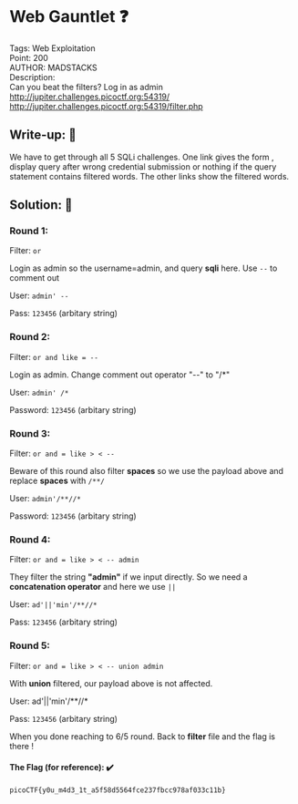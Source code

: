 # Web Gauntlet ❓
Tags: Web Exploitation<br>
Point: 200<br>
AUTHOR: MADSTACKS<br>
Description:<br>
Can you beat the filters? Log in as admin<br>
http://jupiter.challenges.picoctf.org:54319/ <br>
http://jupiter.challenges.picoctf.org:54319/filter.php


## Write-up: 📝
We have to get through all 5 SQLi challenges. One link gives the form , display query after wrong credential submission or nothing if the query statement contains filtered words.
The other links show the filtered words.
## Solution: 💯
### Round 1:

Filter: `or`

Login as admin so the username=admin, and query **sqli** here. Use `--` to comment out

User: `admin' --`

Pass: `123456` (arbitary string)

### Round 2:

Filter: `or and like = --`

Login as admin. Change comment out operator "--" to "/*"

User: `admin' /*`

Password: `123456` (arbitary string)

### Round 3:

Filter: `or and = like > < --`

Beware of this round also filter **spaces** so we use the payload above and replace **spaces** with `/**/`

User: `admin'/**//*`

Password: `123456` (arbitary string)

### Round 4:

Filter: `or and = like > < -- admin`

They filter the string **"admin"** if we input directly. So we need a **concatenation operator** and here we use `||`

User: `ad'||'min'/**//*`

Pass: `123456` (arbitary string)

### Round 5:

Filter: `or and = like > < -- union admin`

With **union** filtered, our payload above is not affected.

User: ad'||'min'/**//*

Pass: `123456` (arbitary string)

When you done reaching to 6/5 round. Back to **filter** file and the flag is there !

#### The Flag (for reference): ✔️
```
picoCTF{y0u_m4d3_1t_a5f58d5564fce237fbcc978af033c11b}
```


